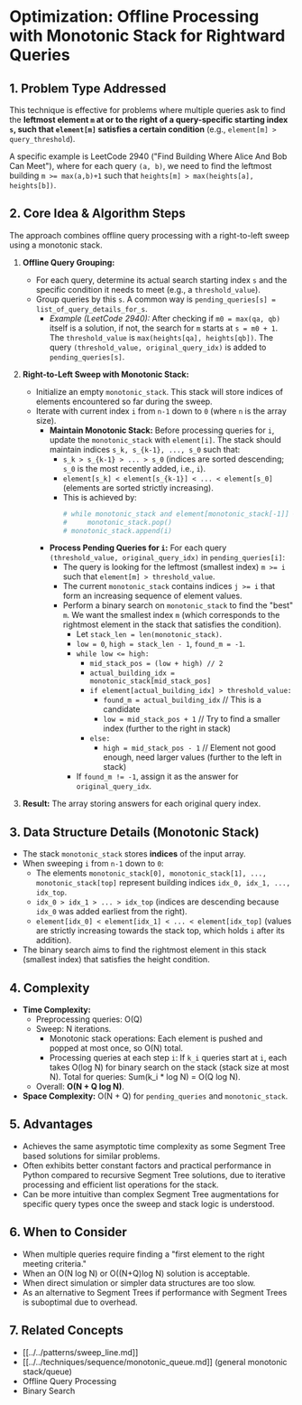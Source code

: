 # Optimization: Offline Processing with Monotonic Stack for Rightward Queries

## 1. Problem Type Addressed

This technique is effective for problems where multiple queries ask to find the **leftmost element `m` at or to the right of a query-specific starting index `s`, such that `element[m]` satisfies a certain condition** (e.g., `element[m] > query_threshold`).

A specific example is LeetCode 2940 ("Find Building Where Alice And Bob Can Meet"), where for each query `(a, b)`, we need to find the leftmost building `m >= max(a,b)+1` such that `heights[m] > max(heights[a], heights[b])`.

## 2. Core Idea & Algorithm Steps

The approach combines offline query processing with a right-to-left sweep using a monotonic stack.

1.  **Offline Query Grouping:**
    *   For each query, determine its actual search starting index `s` and the specific condition it needs to meet (e.g., a `threshold_value`).
    *   Group queries by this `s`. A common way is `pending_queries[s] = list_of_query_details_for_s`.
        *   _Example (LeetCode 2940):_ After checking if `m0 = max(qa, qb)` itself is a solution, if not, the search for `m` starts at `s = m0 + 1`. The `threshold_value` is `max(heights[qa], heights[qb])`. The query `(threshold_value, original_query_idx)` is added to `pending_queries[s]`.

2.  **Right-to-Left Sweep with Monotonic Stack:**
    *   Initialize an empty `monotonic_stack`. This stack will store indices of elements encountered so far during the sweep.
    *   Iterate with current index `i` from `n-1` down to `0` (where `n` is the array size).
        *   **Maintain Monotonic Stack:** Before processing queries for `i`, update the `monotonic_stack` with `element[i]`. The stack should maintain indices `s_k, s_{k-1}, ..., s_0` such that:
            *   `s_k > s_{k-1} > ... > s_0` (indices are sorted descending; `s_0` is the most recently added, i.e., `i`).
            *   `element[s_k] < element[s_{k-1}] < ... < element[s_0]` (elements are sorted strictly increasing).
            *   This is achieved by:
                ```python
                # while monotonic_stack and element[monotonic_stack[-1]] <= element[i]:
                #     monotonic_stack.pop()
                # monotonic_stack.append(i)
                ```
        *   **Process Pending Queries for `i`:** For each query `(threshold_value, original_query_idx)` in `pending_queries[i]`:
            *   The query is looking for the leftmost (smallest index) `m >= i` such that `element[m] > threshold_value`.
            *   The current `monotonic_stack` contains indices `j >= i` that form an increasing sequence of element values.
            *   Perform a binary search on `monotonic_stack` to find the "best" `m`. We want the smallest index `m` (which corresponds to the rightmost element in the stack that satisfies the condition).
                *   Let `stack_len = len(monotonic_stack)`.
                *   `low = 0`, `high = stack_len - 1`, `found_m = -1`.
                *   `while low <= high:`
                    *   `mid_stack_pos = (low + high) // 2`
                    *   `actual_building_idx = monotonic_stack[mid_stack_pos]`
                    *   `if element[actual_building_idx] > threshold_value:`
                        *   `found_m = actual_building_idx`  // This is a candidate
                        *   `low = mid_stack_pos + 1`      // Try to find a smaller index (further to the right in stack)
                    *   `else:`
                        *   `high = mid_stack_pos - 1`     // Element not good enough, need larger values (further to the left in stack)
                *   If `found_m != -1`, assign it as the answer for `original_query_idx`.

3.  **Result:** The array storing answers for each original query index.

## 3. Data Structure Details (Monotonic Stack)

*   The stack `monotonic_stack` stores **indices** of the input array.
*   When sweeping `i` from `n-1` down to `0`:
    *   The elements `monotonic_stack[0], monotonic_stack[1], ..., monotonic_stack[top]` represent building indices `idx_0, idx_1, ..., idx_top`.
    *   `idx_0 > idx_1 > ... > idx_top` (indices are descending because `idx_0` was added earliest from the right).
    *   `element[idx_0] < element[idx_1] < ... < element[idx_top]` (values are strictly increasing towards the stack top, which holds `i` after its addition).
*   The binary search aims to find the rightmost element in this stack (smallest index) that satisfies the height condition.

## 4. Complexity

*   **Time Complexity:**
    *   Preprocessing queries: O(Q)
    *   Sweep: N iterations.
        *   Monotonic stack operations: Each element is pushed and popped at most once, so O(N) total.
        *   Processing queries at each step `i`: If `k_i` queries start at `i`, each takes O(log N) for binary search on the stack (stack size at most N). Total for queries: Sum(k_i * log N) = O(Q log N).
    *   Overall: **O(N + Q log N)**.
*   **Space Complexity:** O(N + Q) for `pending_queries` and `monotonic_stack`.

## 5. Advantages

*   Achieves the same asymptotic time complexity as some Segment Tree based solutions for similar problems.
*   Often exhibits better constant factors and practical performance in Python compared to recursive Segment Tree solutions, due to iterative processing and efficient list operations for the stack.
*   Can be more intuitive than complex Segment Tree augmentations for specific query types once the sweep and stack logic is understood.

## 6. When to Consider

*   When multiple queries require finding a "first element to the right meeting criteria."
*   When an O(N log N) or O((N+Q)log N) solution is acceptable.
*   When direct simulation or simpler data structures are too slow.
*   As an alternative to Segment Trees if performance with Segment Trees is suboptimal due to overhead.

## 7. Related Concepts

*   [[../../patterns/sweep_line.md]]
*   [[../../techniques/sequence/monotonic_queue.md]] (general monotonic stack/queue)
*   Offline Query Processing
*   Binary Search 